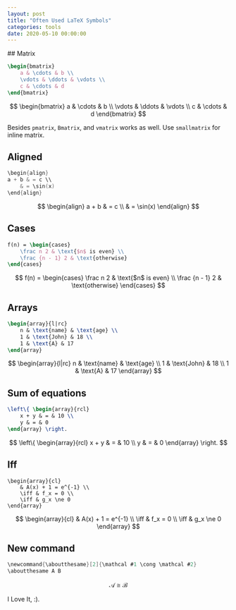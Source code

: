 ```yaml
---
layout: post
title: "Often Used LaTeX Symbols"
categories: tools
date: 2020-05-10 00:00:00
---
```


﻿## Matrix
```tex
\begin{bmatrix}
    a & \cdots & b \\
    \vdots & \ddots & \vdots \\
    c & \cdots & d
\end{bmatrix}
```
$$
\begin{bmatrix}
    a & \cdots & b \\
    \vdots & \ddots & \vdots \\
    c & \cdots & d
\end{bmatrix}
$$

Besides `pmatrix`, `Bmatrix`, and `vmatrix` works as well. Use `smallmatrix` for inline matrix.

## Aligned
```c
\begin{align}
a + b & = c \\
    & = \sin(x)
\end{align}
```
$$
\begin{align}
a + b & = c \\
    & = \sin(x)
\end{align}
$$

## Cases
```tex
f(n) = \begin{cases}
    \frac n 2 & \text{$n$ is even} \\
    \frac {n - 1} 2 & \text{otherwise}
\end{cases}
```
$$
f(n) = \begin{cases}
    \frac n 2 & \text{$n$ is even} \\
    \frac {n - 1} 2 & \text{otherwise}
\end{cases}
$$

## Arrays
```tex
\begin{array}{l|rc}
    n & \text{name} & \text{age} \\
    1 & \text{John} & 18 \\
    1 & \text{A} & 17
\end{array}
```
$$
\begin{array}{l|rc}
    n & \text{name} & \text{age} \\
    1 & \text{John} & 18 \\
    1 & \text{A} & 17
\end{array}
$$

## Sum of equations
```tex
\left\{ \begin{array}{rcl}
    x + y & = & 10 \\
    y & = & 0
\end{array} \right.
```
$$
\left\{ \begin{array}{rcl}
    x + y & = & 10 \\
    y & = & 0
\end{array} \right.
$$

## Iff
```
\begin{array}{cl}
    & A(x) + 1 = e^{-1} \\
    \iff & f_x = 0 \\
    \iff & g_x \ne 0
\end{array}
```
$$
\begin{array}{cl}
    & A(x) + 1 = e^{-1} \\
    \iff & f_x = 0 \\
    \iff & g_x \ne 0
\end{array}
$$

## New command
```c
\newcommand{\aboutthesame}[2]{\mathcal #1 \cong \mathcal #2}
\aboutthesame A B
```
$$
\newcommand{\aboutthesame}[2]{\mathcal #1 \cong \mathcal #2}
\aboutthesame A B
$$

I Love It, :).
